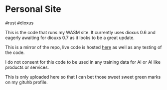 # Personal Site

#rust #dioxus

This is the code that runs my WASM site. It currently uses dioxus 0.6 and eagerly awaiting for diouxs 0.7 as it looks to be a great update.

This is a mirror of the repo, live code is hosted [here](https://gitea.bajacloud.duckdns.org/darkicewolf50/personal_site) as well as any testing of the code.

I do not consent for this code to be used in any training data for AI or AI like products or services.

This is only uploaded here so that I can bet those sweet sweet green marks on my gituhb profile.
